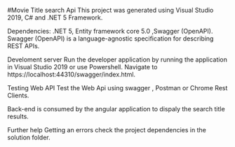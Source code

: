 #Movie Title search Api
This project was generated using Visual Studio 2019, C# and .NET 5 Framework. 

Dependencies:
.NET 5, Entity framework core 5.0 ,Swagger (OpenAPI).
Swagger (OpenAPI) is a language-agnostic specification for describing REST APIs. 

Develoment server
Run the developer application by running the application in Visual Studio 2019 or use Powershell.
Navigate to https://localhost:44310/swagger/index.html. 

Testing Web API
Test the Web Api using swagger , Postman or Chrome Rest Clients. 

Back-end is consumed by the angular application to dispaly the search title results. 


Further help
Getting an errors check the project dependencies in the solution folder.
